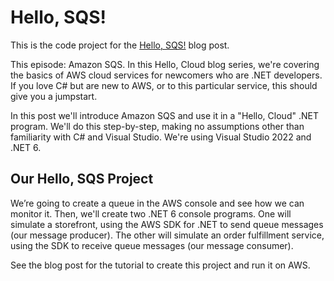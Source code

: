 # Hello, SQS!

This is the code project for the [Hello, SQS!](https://davidpallmann.hashnode.dev/hello-sqs) blog post. 

This episode: Amazon SQS. In this Hello, Cloud blog series, we're covering the basics of AWS cloud services for newcomers who are .NET developers. If you love C# but are new to AWS, or to this particular service, this should give you a jumpstart.

In this post we'll introduce Amazon SQS and use it in a "Hello, Cloud" .NET program. We'll do this step-by-step, making no assumptions other than familiarity with C# and Visual Studio. We're using Visual Studio 2022 and .NET 6.

## Our Hello, SQS Project

We’re going to create a queue in the AWS console and see how we can monitor it. Then, we'll create two .NET 6 console programs. One will simulate a storefront, using the AWS SDK for .NET to send queue messages (our message producer). The other will simulate an order fulfillment service, using the SDK to receive queue messages (our message consumer).

See the blog post for the tutorial to create this project and run it on AWS.

